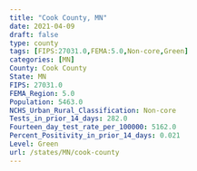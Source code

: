 ```yaml
---
title: "Cook County, MN"
date: 2021-04-09
draft: false
type: county
tags: [FIPS:27031.0,FEMA:5.0,Non-core,Green]
categories: [MN]
County: Cook County
State: MN
FIPS: 27031.0
FEMA_Region: 5.0
Population: 5463.0
NCHS_Urban_Rural_Classification: Non-core
Tests_in_prior_14_days: 282.0
Fourteen_day_test_rate_per_100000: 5162.0
Percent_Positivity_in_prior_14_days: 0.021
Level: Green
url: /states/MN/cook-county
---
```



